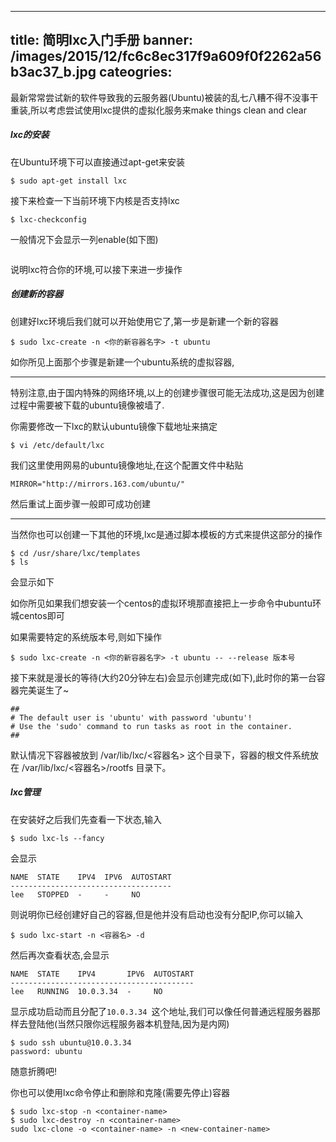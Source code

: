 
---
title: 简明lxc入门手册
banner: /images/2015/12/fc6c8ec317f9a609f0f2262a56b3ac37_b.jpg
cateogries: 
---
<!--kg-card-begin: markdown--><p>最新常常尝试新的软件导致我的云服务器(Ubuntu)被装的乱七八糟不得不没事干重装,所以考虑尝试使用lxc提供的虚拟化服务来make things clean and clear</p>
<h5 id="lxc">lxc的安装</h5>
<p>在Ubuntu环境下可以直接通过apt-get来安装</p>
<pre><code class="language-bash">$ sudo apt-get install lxc
</code></pre>
<p>接下来检查一下当前环境下内核是否支持lxc</p>
<pre><code class="language-bash">$ lxc-checkconfig 
</code></pre>
<p>一般情况下会显示一列enable(如下图)</p>
<p><img src="/images/2015/12/-----2015-12-24---3-02-21.png" alt="" loading="lazy"></p>
<p>说明lxc符合你的环境,可以接下来进一步操作</p>
<h5 id="">创建新的容器</h5>
<p>创建好lxc环境后我们就可以开始使用它了,第一步是新建一个新的容器</p>
<pre><code class="language-bash">$ sudo lxc-create -n &lt;你的新容器名字&gt; -t ubuntu 
</code></pre>
<p>如你所见上面那个步骤是新建一个ubuntu系统的虚拟容器,</p>
<hr>
<p>特别注意,由于国内特殊的网络环境,以上的创建步骤很可能无法成功,这是因为创建过程中需要被下载的ubuntu镜像被墙了.</p>
<p>你需要修改一下lxc的默认ubuntu镜像下载地址来搞定</p>
<pre><code class="language-bash">$ vi /etc/default/lxc
</code></pre>
<p>我们这里使用网易的ubuntu镜像地址,在这个配置文件中粘贴</p>
<pre><code class="language-bash">MIRROR=&quot;http://mirrors.163.com/ubuntu/&quot;
</code></pre>
<p>然后重试上面步骤一般即可成功创建</p>
<hr>
<p>当然你也可以创建一下其他的环境,lxc是通过脚本模板的方式来提供这部分的操作</p>
<pre><code class="language-bash">$ cd /usr/share/lxc/templates
$ ls  
</code></pre>
<p>会显示如下<br>
<img src="/images/2015/12/-----2015-12-24---3-07-46.png" alt="" loading="lazy"></p>
<p>如你所见如果我们想安装一个centos的虚拟环境那直接把上一步命令中ubuntu环城centos即可</p>
<p>如果需要特定的系统版本号,则如下操作</p>
<pre><code class="language-bash">$ sudo lxc-create -n &lt;你的新容器名字&gt; -t ubuntu -- --release 版本号 
</code></pre>
<p>接下来就是漫长的等待(大约20分钟左右)会显示创建完成(如下),此时你的第一台容器完美诞生了~</p>
<pre><code>##
# The default user is 'ubuntu' with password 'ubuntu'!
# Use the 'sudo' command to run tasks as root in the container.
##
</code></pre>
<p>默认情况下容器被放到 /var/lib/lxc/&lt;容器名&gt; 这个目录下，容器的根文件系统放在 /var/lib/lxc/&lt;容器名&gt;/rootfs 目录下。</p>
<h5 id="lxc">lxc管理</h5>
<p>在安装好之后我们先查看一下状态,输入</p>
<pre><code class="language-bash">$ sudo lxc-ls --fancy 
</code></pre>
<p>会显示</p>
<pre><code>NAME  STATE    IPV4  IPV6  AUTOSTART  
------------------------------------
lee   STOPPED  -     -     NO         
</code></pre>
<p>则说明你已经创建好自己的容器,但是他并没有启动也没有分配IP,你可以输入</p>
<pre><code class="language-bash">$ sudo lxc-start -n &lt;容器名&gt; -d 
</code></pre>
<p>然后再次查看状态,会显示</p>
<pre><code>NAME  STATE    IPV4       IPV6  AUTOSTART  
-----------------------------------------
lee   RUNNING  10.0.3.34  -     NO         
</code></pre>
<p>显示成功启动而且分配了<code>10.0.3.34 </code>这个地址,我们可以像任何普通远程服务器那样去登陆他(当然只限你远程服务器本机登陆,因为是内网)</p>
<pre><code class="language-bash">$ sudo ssh ubuntu@10.0.3.34
password: ubuntu
</code></pre>
<p>随意折腾吧!</p>
<p>你也可以使用lxc命令停止和删除和克隆(需要先停止)容器</p>
<pre><code>$ sudo lxc-stop -n &lt;container-name&gt;
$ sudo lxc-destroy -n &lt;container-name&gt; 
sudo lxc-clone -o &lt;container-name&gt; -n &lt;new-container-name&gt;
</code></pre>
<p><img src="/images/2015/12/20150420155818068-1-3.jpg" alt="" loading="lazy"></p>
<!--kg-card-end: markdown-->
    